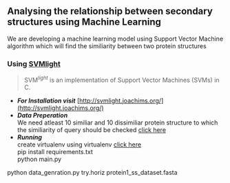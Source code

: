 ## Analysing the relationship between secondary structures using Machine Learning

We are developing a machine learning model using Support Vector Machine algorithm which will find the similiarity between two protein structures

### Using [SVMlight](http://svmlight.joachims.org/)

> SVM<i><sup>light</sup></i> is an implementation of Support Vector Machines (SVMs) in C.

 + ***For Installation visit*** [http://svmlight.joachims.org/](http://svmlight.joachims.org/)
 + ***Data Preperation***<br> 
 We need atleast 10 similiar and 10 dissimiliar protein structure to which the similiarity of query should be checked [click here](https://orionpax00.github.io/genrating_positive_negative_data_using_blast.html)<br>
 + ***Running***<br>
 create virtualenv using virtualenv [click here](https://orionpax00.github.io/virtualenv_vs_pyenv.html)<br>
 pip install requirements.txt<br>
 python main.py

python data_genration.py try.horiz protein1_ss_dataset.fasta
